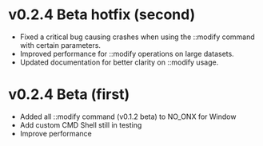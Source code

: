 # v0.2.4 Beta hotfix (second)
- Fixed a critical bug causing crashes when using the ::modify command with certain parameters.
- Improved performance for ::modify operations on large datasets.
- Updated documentation for better clarity on ::modify usage.
# v0.2.4 Beta (first)
- Added all ::modify command (v0.1.2 beta) to NO_ONX for Window
- Add custom CMD Shell still in testing
- Improve performance